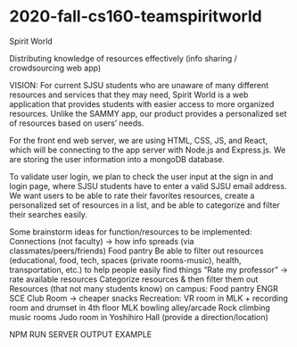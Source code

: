 # 2020-fall-cs160-teamspiritworld

Spirit World

Distributing knowledge of resources effectively (info sharing / crowdsourcing web app)

VISION: For current SJSU students who are unaware of many different resources and services that they may need, 
Spirit World is a web application that provides students with easier access to more organized resources. 
Unlike the SAMMY app, our product provides a personalized set of resources based on users’ needs.

For the front end web server, we are using HTML, CSS, JS, and React, which will be connecting to the app server
with Node.js and Express.js. We are storing the user information into a mongoDB database. 

To validate user login, we plan to check the user input at the sign in and login page, where SJSU students have
to enter a valid SJSU email address. We want users to be able to rate their favorites resources, create a personalized set of resources in a list, and be able
to categorize and filter their searches easily. 

Some brainstorm ideas for function/resources to be implemented:
  Connections (not faculty) → how info spreads (via classmates/peers/friends)
  Food pantry
  Be able to filter out resources (educational, food, tech, spaces (private rooms-music), health, transportation, etc.) to help people easily find things
  “Rate my professor” → rate available resources 
  Categorize resources & then filter them out
  Resources (that not many students know) on campus:
    Food pantry
    ENGR SCE Club Room → cheaper snacks 
  Recreation:
    VR room in MLK + recording room and drumset in 4th floor MLK
    bowling alley/arcade
    Rock climbing
    music rooms
    Judo room in Yoshihiro Hall (provide a direction/location) 


NPM RUN SERVER OUTPUT EXAMPLE



